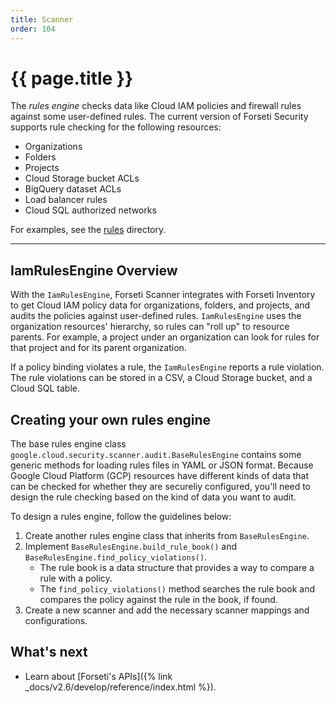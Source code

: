```yaml
---
title: Scanner
order: 104
---
```


# {{ page.title }}

The *rules engine* checks data like Cloud IAM policies and firewall rules against
some user-defined rules. The current version of Forseti Security supports rule checking
for the following resources:

* Organizations
* Folders
* Projects
* Cloud Storage bucket ACLs
* BigQuery dataset ACLs
* Load balancer rules
* Cloud SQL authorized networks

For examples, see the
[rules](https://github.com/GoogleCloudPlatform/forseti-security/tree/stable/rules)
directory.

---

## IamRulesEngine Overview

With the `IamRulesEngine`, Forseti Scanner integrates with Forseti Inventory to
get Cloud IAM policy data for organizations, folders, and projects, and audits the policies
against user-defined rules. `IamRulesEngine` uses the organization resources' hierarchy, so
rules can "roll up" to resource parents. For example, a project under an
organization can look for rules for that project and for its parent
organization.

If a policy binding violates a rule, the `IamRulesEngine` reports a rule violation.
The rule violations can be stored in a CSV, a Cloud Storage bucket, and a Cloud SQL table.

## Creating your own rules engine

The base rules engine class
`google.cloud.security.scanner.audit.BaseRulesEngine` contains some generic
methods for loading rules files in YAML or JSON format. Because Google Cloud
Platform (GCP) resources have different kinds of data that can be checked for
whether they are secureliy configured, you'll need to design the rule checking
based on the kind of data you want to audit.

To design a rules engine, follow the guidelines below:

1. Create another rules engine class that inherits from `BaseRulesEngine`.
1. Implement `BaseRulesEngine.build_rule_book()` and
    `BaseRulesEngine.find_policy_violations()`.
    *   The rule book is a data structure that provides a way to compare a rule
        with a policy.
    *   The `find_policy_violations()` method searches the rule book and
        compares the policy against the rule in the book, if found.
1. Create a new scanner and add the necessary scanner mappings and configurations.

## What's next

* Learn about [Forseti's APIs]({% link _docs/v2.6/develop/reference/index.html %}).
